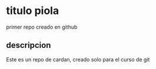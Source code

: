 # titulo piola
primer repo creado en github

## descripcion
Este es un repo de cardan, creado solo para el curso de git
